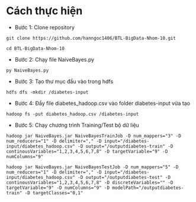 # Cách thực hiện

- Bước 1: Clone repository
```
git clone https://github.com/hanngoc1406/BTL-BigData-Nhom-10.git

cd BTL-BigData-Nhom-10
```

- Bước 2: Chạy file NaiveBayes.py
```
py NaiveBayes.py
```

- Bước 3: Tạo thư mục đầu vào trong hdfs
```
hdfs dfs -mkdir /diabetes-input
```

- Bước 4: Đẩy file diabetes_hadoop.csv vào folder diabetes-input vừa tạo
```
hadoop fs -put diabetes_hadoop.csv /diabetes-input
```

- Bước 5: Chạy chương trình Training/Test bộ dữ liệu
```
hadoop jar NaiveBayes.jar NaiveBayesTrainJob -D num_mappers="3" -D num_reducers="1" -D delimiter="," -D input="/diabetes-input/diabetes_hadoop.csv" -D output="/outputdiabetes-train" -D continousVariables="1,2,3,4,5,6,7,8" -D targetVariable="9" -D numColumns="9"
```

```
hadoop jar NaiveBayes.jar NaiveBayesTestJob -D num_mappers="5" -D num_reducers="1" -D delimiter="," -D input="/diabetes-input/diabetes_hadoop.csv" -D output="/outputdiabetes-test" -D continousVariables="1,2,3,4,5,6,7,8" -D discreteVariables="" -D targetVariable="9" -D numColumns="9" -D modelPath="/outputdiabetes-train" -D targetClasses="0,1"
```